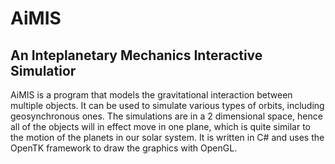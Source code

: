 AiMIS
=====

An Inteplanetary Mechanics Interactive Simulatior
-------------------------------------------------

AiMIS is a program that models the gravitational interaction between multiple objects. It can be used to simulate various types of orbits, including geosynchronous ones. The simulations are in a 2 dimensional space, hence all of the objects will in effect move in one plane, which is quite similar to the motion of the planets in our solar system. It is written in C# and uses the OpenTK framework to draw the graphics with OpenGL.

